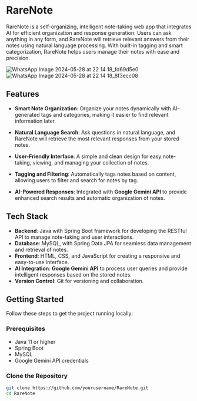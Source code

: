 # RareNote

RareNote is a self-organizing, intelligent note-taking web app that integrates AI for efficient organization and response generation. Users can ask anything in any form, and RareNote will retrieve relevant answers from their notes using natural language processing. With built-in tagging and smart categorization, RareNote helps users manage their notes with ease and precision.

![WhatsApp Image 2024-05-28 at 22 14 18_fd69d5e0](https://github.com/user-attachments/assets/3f35fb8f-d727-4a7d-ac94-b05036c494cf)
![WhatsApp Image 2024-05-28 at 22 14 18_8f3ecc08](https://github.com/user-attachments/assets/cdfdfe41-b76b-4a5e-bbfd-04cb15dcfec9)


## Features

- **Smart Note Organization**: Organize your notes dynamically with AI-generated tags and categories, making it easier to find relevant information later.
  
- **Natural Language Search**: Ask questions in natural language, and RareNote will retrieve the most relevant responses from your stored notes.

- **User-Friendly Interface**: A simple and clean design for easy note-taking, viewing, and managing your collection of notes.

- **Tagging and Filtering**: Automatically tags notes based on content, allowing users to filter and search for notes by tag.

- **AI-Powered Responses**: Integrated with **Google Gemini API** to provide enhanced search results and automatic organization of notes.

## Tech Stack

- **Backend**: Java with Spring Boot framework for developing the RESTful API to manage note-taking and user interactions.
- **Database**: MySQL, with Spring Data JPA for seamless data management and retrieval of notes.
- **Frontend**: HTML, CSS, and JavaScript for creating a responsive and easy-to-use interface.
- **AI Integration**: **Google Gemini API** to process user queries and provide intelligent responses based on the stored notes.
- **Version Control**: Git for versioning and collaboration.

## Getting Started

Follow these steps to get the project running locally:

### Prerequisites

- Java 11 or higher
- Spring Boot
- MySQL
- Google Gemini API credentials

### Clone the Repository

```bash
git clone https://github.com/yourusername/RareNote.git
cd RareNote

